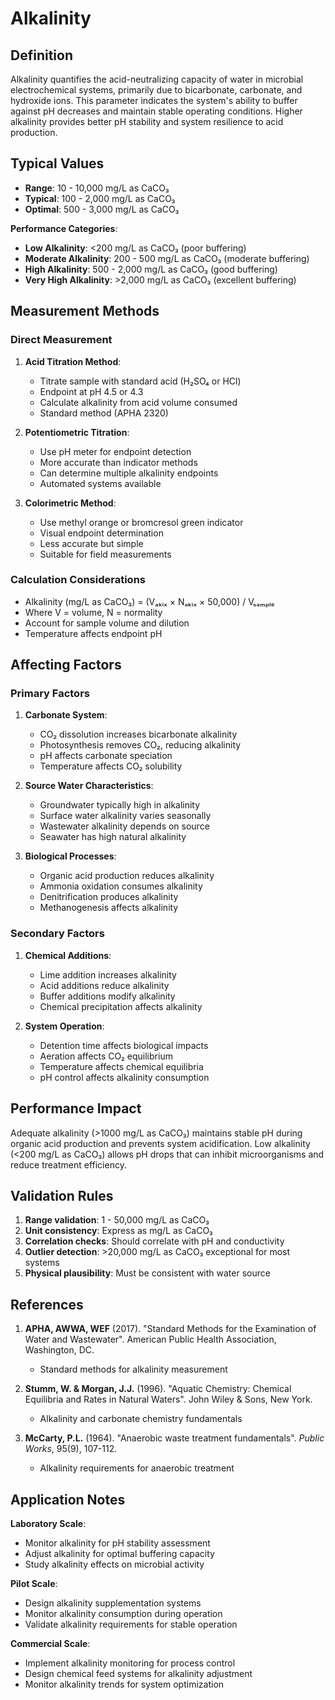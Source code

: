 <!--
Parameter ID: alkalinity
Category: chemical
Generated: 2025-01-17T12:08:00.000Z
-->

# Alkalinity

## Definition

Alkalinity quantifies the acid-neutralizing capacity of water in microbial
electrochemical systems, primarily due to bicarbonate, carbonate, and hydroxide
ions. This parameter indicates the system's ability to buffer against pH
decreases and maintain stable operating conditions. Higher alkalinity provides
better pH stability and system resilience to acid production.

## Typical Values

- **Range**: 10 - 10,000 mg/L as CaCO₃
- **Typical**: 100 - 2,000 mg/L as CaCO₃
- **Optimal**: 500 - 3,000 mg/L as CaCO₃

**Performance Categories**:

- **Low Alkalinity**: <200 mg/L as CaCO₃ (poor buffering)
- **Moderate Alkalinity**: 200 - 500 mg/L as CaCO₃ (moderate buffering)
- **High Alkalinity**: 500 - 2,000 mg/L as CaCO₃ (good buffering)
- **Very High Alkalinity**: >2,000 mg/L as CaCO₃ (excellent buffering)

## Measurement Methods

### Direct Measurement

1. **Acid Titration Method**:

   - Titrate sample with standard acid (H₂SO₄ or HCl)
   - Endpoint at pH 4.5 or 4.3
   - Calculate alkalinity from acid volume consumed
   - Standard method (APHA 2320)

2. **Potentiometric Titration**:

   - Use pH meter for endpoint detection
   - More accurate than indicator methods
   - Can determine multiple alkalinity endpoints
   - Automated systems available

3. **Colorimetric Method**:
   - Use methyl orange or bromcresol green indicator
   - Visual endpoint determination
   - Less accurate but simple
   - Suitable for field measurements

### Calculation Considerations

- Alkalinity (mg/L as CaCO₃) = (Vₐₖᵢₓ × Nₐₖᵢₓ × 50,000) / Vₛₐₘₚₗₑ
- Where V = volume, N = normality
- Account for sample volume and dilution
- Temperature affects endpoint pH

## Affecting Factors

### Primary Factors

1. **Carbonate System**:

   - CO₂ dissolution increases bicarbonate alkalinity
   - Photosynthesis removes CO₂, reducing alkalinity
   - pH affects carbonate speciation
   - Temperature affects CO₂ solubility

2. **Source Water Characteristics**:

   - Groundwater typically high in alkalinity
   - Surface water alkalinity varies seasonally
   - Wastewater alkalinity depends on source
   - Seawater has high natural alkalinity

3. **Biological Processes**:
   - Organic acid production reduces alkalinity
   - Ammonia oxidation consumes alkalinity
   - Denitrification produces alkalinity
   - Methanogenesis affects alkalinity

### Secondary Factors

1. **Chemical Additions**:

   - Lime addition increases alkalinity
   - Acid additions reduce alkalinity
   - Buffer additions modify alkalinity
   - Chemical precipitation affects alkalinity

2. **System Operation**:
   - Detention time affects biological impacts
   - Aeration affects CO₂ equilibrium
   - Temperature affects chemical equilibria
   - pH control affects alkalinity consumption

## Performance Impact

Adequate alkalinity (>1000 mg/L as CaCO₃) maintains stable pH during organic
acid production and prevents system acidification. Low alkalinity (<200 mg/L as
CaCO₃) allows pH drops that can inhibit microorganisms and reduce treatment
efficiency.

## Validation Rules

1. **Range validation**: 1 - 50,000 mg/L as CaCO₃
2. **Unit consistency**: Express as mg/L as CaCO₃
3. **Correlation checks**: Should correlate with pH and conductivity
4. **Outlier detection**: >20,000 mg/L as CaCO₃ exceptional for most systems
5. **Physical plausibility**: Must be consistent with water source

## References

1. **APHA, AWWA, WEF** (2017). "Standard Methods for the Examination of Water
   and Wastewater". American Public Health Association, Washington, DC.

   - Standard methods for alkalinity measurement

2. **Stumm, W. & Morgan, J.J.** (1996). "Aquatic Chemistry: Chemical Equilibria
   and Rates in Natural Waters". John Wiley & Sons, New York.

   - Alkalinity and carbonate chemistry fundamentals

3. **McCarty, P.L.** (1964). "Anaerobic waste treatment fundamentals". _Public
   Works_, 95(9), 107-112.
   - Alkalinity requirements for anaerobic treatment

## Application Notes

**Laboratory Scale**:

- Monitor alkalinity for pH stability assessment
- Adjust alkalinity for optimal buffering capacity
- Study alkalinity effects on microbial activity

**Pilot Scale**:

- Design alkalinity supplementation systems
- Monitor alkalinity consumption during operation
- Validate alkalinity requirements for stable operation

**Commercial Scale**:

- Implement alkalinity monitoring for process control
- Design chemical feed systems for alkalinity adjustment
- Monitor alkalinity trends for system optimization
